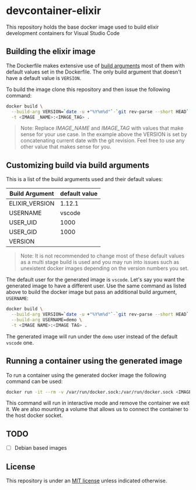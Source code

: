 # devcontainer-elixir

This repository holds the base docker image used to build elixir development containers for Visual Studio Code

## Building the elixir image

The Dockerfile makes extensive use of [build arguments](https://docs.docker.com/engine/reference/commandline/build/#set-build-time-variables---build-arg) most of them with default values set in the Dockerfile. The only build argument that doesn't have a default value is `VERSION`.

To build the image clone this repository and then issue the following command:

```sh
docker build \
  --build-arg VERSION=`date -u +"%Y%m%d"`-`git rev-parse --short HEAD` \
  -t <IMAGE _NAME>:<IMAGE_TAG> .
```

> Note: Replace _IMAGE_NAME_ and _IMAGE_TAG_ with values that make sense for your use case.
In the example above the VERSION is set by concatenating current date with the git revision. Feel free to use any other value that makes sense for you.

## Customizing build via build arguments

This is a list of the build arguments used and their default values:

| Build Argument | default value |
| -------------- | ------------- |
| ELIXIR_VERSION | 1.12.1 |
| USERNAME | vscode |
| USER_UID | 1000 |
| USER_GID | 1000 |
| VERSION | |

> Note: It is not recommended to change most of these default values as a multi stage build is used and you may run into issues such as unexistent docker images depending on the version numbers you set.

The default user for the generated image is `vscode`. Let's say you want the generated image to have a different user. Use the same command as listed above to build the docker image but pass an additional build argument, `USERNAME`:

```sh
docker build \
  --build-arg VERSION=`date -u +"%Y%m%d"`-`git rev-parse --short HEAD` \
  --build-arg USERNAME=demo \
  -t <IMAGE NAME>:<IMAGE TAG> .
```

The generated image will run under the `demo` user instead of the default `vscode` one.

## Running a container using the generated image

To run a container using the generated docker image the following command can be used:

```sh
docker run -it --rm -v /var/run/docker.sock:/var/run/docker.sock <IMAGE_ID>
```

This command will run in interactive mode and remove the container we exit it. We are also mounting a volume that allows us to connect the container to the host docker socket.

## TODO

- [ ] Debian based images

## License

This repository is under an [MIT license](https://github.com/pap/devcontainer-base/master/LICENSE) unless indicated otherwise.
